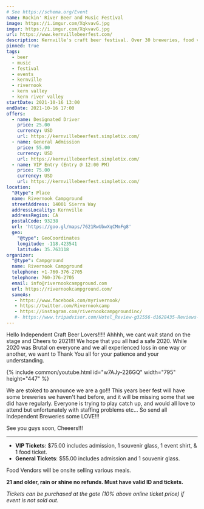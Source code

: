 ```yaml
---
# See https://schema.org/Event
name: Rockin' River Beer and Music Festival
image: https://i.imgur.com/XqkvavG.jpg
imgur: https://i.imgur.com/XqkvavG.jpg
url: https://www.kernvillebeerfest.com/
description: Kernville's craft beer festival. Over 30 breweries, food vendors, & bands. Get your tickets now!
pinned: true
tags:
  - beer
  - music
  - festival
  - events
  - kernville
  - rivernook
  - kern valley
  - kern river valley
startDate: 2021-10-16 13:00
endDate: 2021-10-16 17:00
offers:
  - name: Designated Driver
    price: 25.00
    currency: USD
    url: https://kernvillebeerfest.simpletix.com/
  - name: General Admission
    price: 55.00
    currency: USD
    url: https://kernvillebeerfest.simpletix.com/
  - name: VIP Entry (Entry @ 12:00 PM)
    price: 75.00
    currency: USD
    url: https://kernvillebeerfest.simpletix.com/
location:
  "@type": Place
  name: Rivernook Campground
  streetAddress: 14001 Sierra Way
  addressLocality: Kernville
  addressRegion: CA
  postalCode: 93238
  url: 'https://goo.gl/maps/7621RwUbwXqCMmFg8'
  geo:
    "@type": GeoCoordinates
    longitude: -118.423541
    latitude: 35.763118
organizer:
  "@type": Campground
  name: Rivernook Campground
  telephone: +1-760-376-2705
  telephone: 760-376-2705
  email: info@rivernookcampground.com
  url: https://rivernookcampground.com/
  sameAs:
   - https://www.facebook.com/myrivernook/
   - https://twitter.com/Rivernookcamp
   - https://instagram.com/rivernookcampgroundinc/
   #- https://www.tripadvisor.com/Hotel_Review-g32556-d1628435-Reviews-Rivernook_Campground-Kernville_California.html
---
```

Hello Independent Craft Beer Lovers!!!!! Ahhhh, we cant wait stand on the stage
and Cheers to 2021!!! We hope that you all had a safe 2020. While 2020 was Brutal
on everyone and we all experienced loss in one way or another, we want to Thank
You all for your patience and your understanding.

{% include common/youtube.html id="w7AJy-226GQ" width="795" height="447" %}

We are stoked to announce we are a go!!! This years beer fest will have some breweries
we haven't had before, and it will be missing some that we did have regularly.
Everyone is trying to play catch up, and would all love to attend but unfortunately
with staffing problems etc... So send all Independent Breweries some LOVE!!!

See you guys soon, Cheeers!!!
- - -
- **VIP Tickets**: $75.00 includes admission, 1 souvenir glass, 1 event shirt, & 1 food ticket.
- **General Tickets**: $55.00 includes admission and 1 souvenir glass.

Food Vendors will be onsite selling various meals.

**21 and older, rain or shine no refunds. Must have valid ID and tickets.**

*Tickets can be purchased at the gate (10% above online ticket price) if event is not sold out.*
